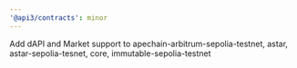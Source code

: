 ```yaml
---
'@api3/contracts': minor
---
```


Add dAPI and Market support to apechain-arbitrum-sepolia-testnet, astar, astar-sepolia-tesnet, core, immutable-sepolia-testnet
